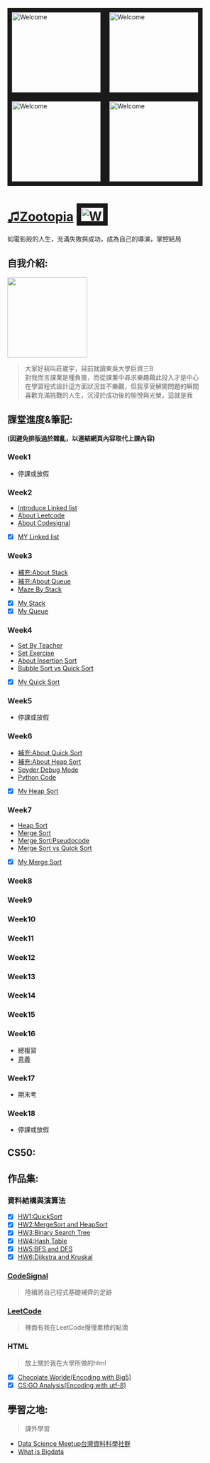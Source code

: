 <img src="https://3.bp.blogspot.com/-W5A0GeF33ow/WKUMpYL4j3I/AAAAAAAF9WM/st8cl1ViS-ckg-Y5O6kLLaadptVVN7tAQCLcB/s1600/AS002342_02.gif" 
alt="Welcome" width="200" height="180" border="10" /><img src="https://3.bp.blogspot.com/-W5A0GeF33ow/WKUMpYL4j3I/AAAAAAAF9WM/st8cl1ViS-ckg-Y5O6kLLaadptVVN7tAQCLcB/s1600/AS002342_02.gif" 
alt="Welcome" width="200" height="180" border="10" /><img src="https://3.bp.blogspot.com/-W5A0GeF33ow/WKUMpYL4j3I/AAAAAAAF9WM/st8cl1ViS-ckg-Y5O6kLLaadptVVN7tAQCLcB/s1600/AS002342_02.gif" 
alt="Welcome" width="200" height="180" border="10" /><img src="https://3.bp.blogspot.com/-W5A0GeF33ow/WKUMpYL4j3I/AAAAAAAF9WM/st8cl1ViS-ckg-Y5O6kLLaadptVVN7tAQCLcB/s1600/AS002342_02.gif" 
alt="Welcome" width="200" height="180" border="10" />
# [♫Zootopia](https://www.youtube.com/watch?v=QoXPVSSHzs8) <img src="https://i.ytimg.com/vi/CoSQ4BUqa4k/maxresdefault.jpg" alt="Welcome" width="50" height="30" border="10" />
如電影般的人生，充滿失敗與成功，成為自己的導演，掌控結局
## 自我介紹:   
<img src="https://github.com/C-WeiYu/WeiYu/blob/master/S__146874373.jpg" width="180" height="180"></br>
>大家好我叫莊崴宇，目前就讀東吳大學巨資三B</br>
對我而言課業是種負擔，而從課業中尋求樂趣藉此投入才是中心</br>
在學習程式設計這方面狀況並不樂觀，但我享受解開問題的瞬間</br>
喜歡充滿挑戰的人生，沉浸於成功後的愉悅與光榮，這就是我</br>
## 課堂進度&筆記:
**(因避免排版過於雜亂，以連結網頁內容取代上課內容)**
### Week1
- 停課或放假
### Week2
- [Introduce Linked list](https://www.youtube.com/watch?v=WwfhLC16bis&feature=emb_logo)
- [About Leetcode](https://leetcode.com/problemset/all/)
- [About Codesignal](https://codesignal.com/)
- [x] [MY Linked list](https://github.com/C-WeiYu/WeiYu/blob/master/Leetcode/class/707.Linked%20List.py)
### Week3
- [補充:About Stack](http://alrightchiu.github.io/SecondRound/stack-introjian-jie.html)
- [補充:About Queue](http://alrightchiu.github.io/SecondRound/priority-queueintrojian-jie.html)
- [Maze By Stack](https://www.youtube.com/watch?v=yCQLluCn3rc&feature=emb_logo)
- [x] [My Stack](https://github.com/C-WeiYu/WeiYu/blob/master/Leetcode/class/155.Min%20Stack.py)
- [x] [My Queue](https://github.com/C-WeiYu/WeiYu/blob/master/Leetcode/class/232.%20Implement%20Queue%20using%20Stacks.py)
### Week4
- [Set By Teacher](https://github.com/pecu/DSA/blob/master/03_Set/set-mismatch.py)
- [Set Exercise](https://leetcode.com/problems/set-mismatch/)
- [About Insertion Sort](http://notepad.yehyeh.net/Content/Algorithm/Sort/Insertion/1.php)
- [Bubble Sort vs Quick Sort](https://www.youtube.com/watch?v=G4dwRF_Rzd0&feature=emb_logo)
- [x] [My Quick Sort](https://github.com/C-WeiYu/WeiYu/blob/master/HW1/QuickSort.ipynb)
### Week5
- 停課或放假
### Week6
- [補充:About Quick Sort](http://alrightchiu.github.io/SecondRound/comparison-sort-quick-sortkuai-su-pai-xu-fa.html)
- [補充:About Heap Sort](http://alrightchiu.github.io/SecondRound/comparison-sort-heap-sortdui-ji-pai-xu-fa.html)
- [Spyder Debug Mode](https://docs.spyder-ide.org/debugging.html)
- [Python Code](https://realpython.com/python-pep8/?fbclid=IwAR1olxlNcAQhKZVNw6-JBCituCKsqfk3YL67xOMfQA-_fyqbHyrFJRm15T4)
- [x] [My Heap Sort](https://github.com/C-WeiYu/WeiYu/blob/master/HW2/heap_sort_06170201.py)
### Week7
- [Heap Sort](https://algorithm.yuanbin.me/zh-tw/basics_data_structure/heap.html)
- [Merge Sort](https://www.c-programming-simple-steps.com/merge-sort.html)
- [Merge Sort:Pseudocode](https://www.slideshare.net/MJabin/merge-sort-and-quick-sort)
- [Merge Sort vs Quick Sort](https://www.youtube.com/watch?time_continue=1&v=es2T6KY45cA&feature=emb_logo)
- [x] [My Merge Sort](https://github.com/C-WeiYu/WeiYu/blob/master/HW2/merge_sort_06170201.py)
### Week8

### Week9
### Week10
### Week11
### Week12
### Week13
### Week14
### Week15
### Week16
- 總複習
- [意義](pic/life.jpg)
### Week17
- 期末考
### Week18
- 停課或放假
## CS50:

## 作品集:
### 資料結構與演算法
- [x] [HW1:QuickSort](https://github.com/C-WeiYu/WeiYu/tree/master/HW1)
- [x] [HW2:MergeSort and HeapSort](https://github.com/C-WeiYu/WeiYu/tree/master/HW2)
- [x] [HW3:Binary Search Tree](https://github.com/C-WeiYu/WeiYu/tree/master/HW3)
- [x] [HW4:Hash Table](https://github.com/C-WeiYu/WeiYu/tree/master/HW4)
- [x] [HW5:BFS and DFS](https://github.com/C-WeiYu/WeiYu/tree/master/HW5)
- [x] [HW6:Dijkstra and Kruskal](https://github.com/C-WeiYu/WeiYu/tree/master/HW6)
### [CodeSignal](https://github.com/C-WeiYu/WeiYu/tree/master/CodeSignal)
> 陸續將自己程式基礎補齊的足跡
### [LeetCode](https://github.com/C-WeiYu/WeiYu/tree/master/Leetcode)
> 裡面有我在LeetCode慢慢累積的點滴
### HTML
> 放上關於我在大學所做的html
- [x] [Chocolate Worlde(Encoding with Big5)](https://c-weiyu.github.io/HTML/)
- [x] [CS:GO Analysis(Encoding with utf-8)](https://c-weiyu.github.io/CS-GO_Analysis/)
## 學習之地:
> 課外學習
+ [Data Science Meetup台灣資料科學社群](https://www.facebook.com/groups/1356636874425968/)</br>
+ [What is Bigdata](https://www.managertoday.com.tw/articles/view/52306)</br>



